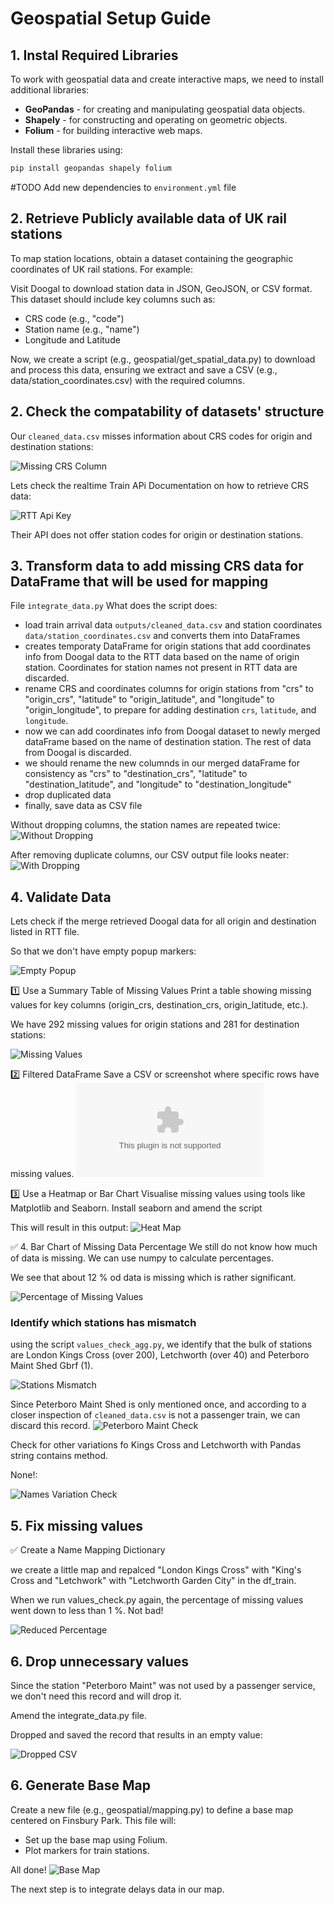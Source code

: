 # Geospatial Setup Guide

## 1. Instal Required Libraries
To work with geospatial data and create interactive maps, we need to install additional libraries:
- **GeoPandas** - for creating and manipulating geospatial data objects. 
- **Shapely** - for constructing and operating on geometric objects.  
- **Folium** - for building interactive web maps.   

Install these libraries using:
```bash
pip install geopandas shapely folium
```
#TODO
Add new dependencies to `environment.yml` file

## 2. Retrieve Publicly available data of UK rail stations
To map station locations, obtain a dataset containing the geographic coordinates of UK rail stations. For example:

Visit Doogal to download station data in JSON, GeoJSON, or CSV format.
This dataset should include key columns such as:
- CRS code (e.g., "code")
- Station name (e.g., "name")
- Longitude and Latitude

Now, we create a script (e.g., geospatial/get_spatial_data.py) to download and process this data, ensuring we extract and save a CSV (e.g., data/station_coordinates.csv) with the required columns.
 
## 2. Check the compatability of datasets' structure

Our `cleaned_data.csv` misses information about CRS codes for origin and destination stations:

![Missing CRS Column](/docs/images/03_missing_crs_column.png)

Lets check the realtime Train APi Documentation on how to retrieve CRS data:

![RTT Api Key](/docs/images/03_rtt_api_key.png)

Their API does not offer station codes for origin or destination stations. 

## 3. Transform data to add missing CRS data for DataFrame that will be used for mapping

File `integrate_data.py`
What does the script does:
- load train arrival data `outputs/cleaned_data.csv` and station coordinates `data/station_coordinates.csv` and converts them into DataFrames
- creates temporaty DataFrame for origin stations that add coordinates info from Doogal data to the RTT data based on the name of origin station. Coordinates for station names not present in RTT data are discarded.  
- rename CRS and coordinates columns for origin stations from "crs" to "origin_crs", "latitude" to "origin_latitude", and "longitude" to "origin_longitude", to prepare for adding destination `crs`, `latitude`, and `longitude`.
- now we can add coordinates info from Doogal dataset to newly merged dataFrame based on the name of destination station. The rest of data from Doogal is discarded. 
- we should rename the new columnds in our merged dataFrame for consistency as "crs" to "destination_crs", "latitude" to "destination_latitude", and "longitude" to "destination_longitude"
- drop duplicated data 
- finally, save data as CSV file 

Without dropping columns, the station names are repeated twice:
![Without Dropping](/docs/images/03_without_dropping.png) 

After removing duplicate columns, our CSV output file looks neater:
![With Dropping](/docs/images/03_with_dropping.png) 

## 4. Validate Data 
Lets check if the merge retrieved Doogal data for all origin and destination listed in RTT file. 

So that we don't have empty popup markers:

![Empty Popup](/docs/images/03_empty_popup.png)

1️⃣ Use a Summary Table of Missing Values
Print a table showing missing values for key columns (origin_crs, destination_crs, origin_latitude, etc.).

We have 292 missing values for origin stations and 281 for destination stations:

![Missing Values](/docs/images/03_missing_values.png)

2️⃣ Filtered DataFrame
Save a CSV or screenshot where specific rows have missing values.
![Missing station values](/outputs/missing_station_values.csv)

3️⃣ Use a Heatmap or Bar Chart
Visualise missing values using tools like Matplotlib and Seaborn. 
Install seaborn and amend the script 

This will result in this output:
![Heat Map](/docs/images/03_heat_map.png)

✅ 4. Bar Chart of Missing Data Percentage
We still do not know how much of data is missing. We can use numpy to calculate percentages.  

We see that about 12 % od data is missing which is rather significant. 

![Percentage of Missing Values](/docs/images/03_percentage.png)


### Identify which stations has mismatch

using the script `values_check_agg.py`, we identify that the bulk of stations are London Kings Cross (over 200), Letchworth (over 40) and Peterboro Maint Shed Gbrf (1). 

![Stations Mismatch](/docs/images/03_mismatched_stations.png)

Since Peterboro Maint Shed is only mentioned once, and according to a closer inspection of `cleaned_data.csv` is not a passenger train, we can discard this record.
![Peterboro Maint Check](/docs/images/03_peterboro_check.png)


Check for other variations fo Kings Cross and Letchworth with Pandas string contains method.

None!:

![Names Variation Check](/docs/images/03_names_variation_check.png)

## 5. Fix missing values

✅ Create a Name Mapping Dictionary

we create a little map and repalced "London Kings Cross" with "King's Cross and "Letchwork" with "Letchworth Garden City" in the df_train.

When we run values_check.py again, the percentage of missing values went down to less than 1 %. Not bad!

![Reduced Percentage](/docs/images/03_reduced_percentage.png)

## 6. Drop unnecessary values

Since the station "Peterboro Maint" was not used by a passenger service, we don't need this record and will drop it. 

Amend the integrate_data.py file. 

Dropped and saved the record that results in an empty value:

![Dropped CSV](/docs/images/03_dropped_csv.png)

## 6. Generate Base Map
Create a new file (e.g., geospatial/mapping.py) to define a base map centered on Finsbury Park. This file will:

- Set up the base map using Folium.
- Plot markers for train stations.

All done! 
![Base Map](/docs/images/03_base_map.png)

The next step is to integrate delays data in our map.  